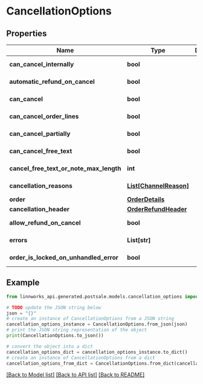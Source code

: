 # CancellationOptions


## Properties

Name | Type | Description | Notes
------------ | ------------- | ------------- | -------------
**can_cancel_internally** | **bool** |  | [optional] [readonly] 
**automatic_refund_on_cancel** | **bool** |  | [optional] [readonly] 
**can_cancel** | **bool** |  | [optional] [readonly] 
**can_cancel_order_lines** | **bool** |  | [optional] [readonly] 
**can_cancel_partially** | **bool** |  | [optional] [readonly] 
**can_cancel_free_text** | **bool** |  | [optional] [readonly] 
**cancel_free_text_or_note_max_length** | **int** |  | [optional] [readonly] 
**cancellation_reasons** | [**List[ChannelReason]**](ChannelReason.md) |  | [optional] [readonly] 
**order** | [**OrderDetails**](OrderDetails.md) |  | [optional] 
**cancellation_header** | [**OrderRefundHeader**](OrderRefundHeader.md) |  | [optional] 
**allow_refund_on_cancel** | **bool** |  | [optional] [readonly] 
**errors** | **List[str]** |  | [optional] [readonly] 
**order_is_locked_on_unhandled_error** | **bool** |  | [optional] [readonly] 

## Example

```python
from linnworks_api.generated.postsale.models.cancellation_options import CancellationOptions

# TODO update the JSON string below
json = "{}"
# create an instance of CancellationOptions from a JSON string
cancellation_options_instance = CancellationOptions.from_json(json)
# print the JSON string representation of the object
print(CancellationOptions.to_json())

# convert the object into a dict
cancellation_options_dict = cancellation_options_instance.to_dict()
# create an instance of CancellationOptions from a dict
cancellation_options_from_dict = CancellationOptions.from_dict(cancellation_options_dict)
```
[[Back to Model list]](../README.md#documentation-for-models) [[Back to API list]](../README.md#documentation-for-api-endpoints) [[Back to README]](../README.md)


